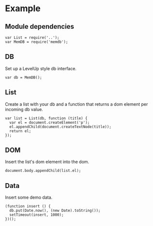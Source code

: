 # Example

## Module dependencies

    var List = require('..');
    var MemDB = require('memdb');

## DB

  Set up a LevelUp style db interface.

    var db = MemDB();

## List

  Create a list with your db and a function that returns a dom element
  per incoming db value.

    var list = List(db, function (title) {
      var el = document.createElement('p');
      el.appendChild(document.createTextNode(title));
      return el;
    });

## DOM

  Insert the list's dom element into the dom.

    document.body.appendChild(list.el);

## Data

  Insert some demo data.

    (function insert () {
      db.put(Date.now(), (new Date).toString());
      setTimeout(insert, 1000);
    })();

